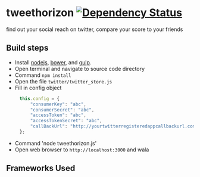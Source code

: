 tweethorizon [![Dependency Status](https://david-dm.org/Jakehp/tweethorizon.svg)](https://david-dm.org/Jakehp/tweethorizon)
============

find out your social reach on twitter, compare your score to your friends

## Build steps
* Install [nodejs](http://nodejs.org/), [bower](http://bower.io/), and [gulp](http://gulpjs.com/).
* Open terminal and navigate to source code directory
* Command ```npm install```
* Open the file ```twitter/twitter_store.js```
* Fill in config object
```js
     this.config = {
         "consumerKey": "abc",
         "consumerSecret": "abc",
         "accessToken": "abc",
         "accessTokenSecret": "abc",
         "callBackUrl": "http://yourtwitterregisteredappcallbackurl.com"
     };
```
* Command 'node tweethorizon.js'
* Open web browser to ```http://localhost:3000``` and wala

## Frameworks Used
